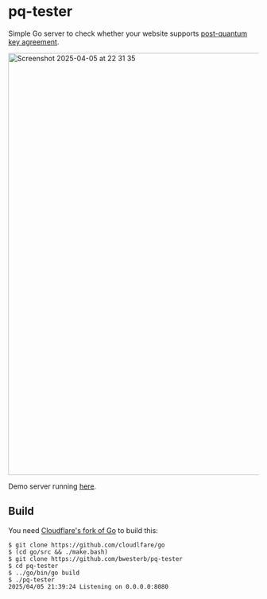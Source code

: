 pq-tester
=========

Simple Go server to check whether your website supports
<a href="https://developers.cloudflare.com/ssl/post-quantum-cryptography/"
    >post-quantum key agreement</a>.

<img width="850" alt="Screenshot 2025-04-05 at 22 31 35" src="https://github.com/user-attachments/assets/ca304105-3f08-46ec-a3db-465e02e7d98b" />

Demo server running [here](https://sw.w-nz.com/pqtester).

Build
-----

You need [Cloudflare's fork of Go](https://github.com/cloudflare/go)
     to build this:

```
$ git clone https://github.com/cloudlfare/go
$ (cd go/src && ./make.bash)
$ git clone https://github.com/bwesterb/pq-tester
$ cd pq-tester
$ ../go/bin/go build
$ ./pq-tester
2025/04/05 21:39:24 Listening on 0.0.0.0:8080
```

